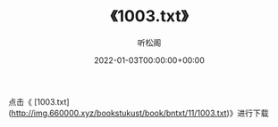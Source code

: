 ﻿---
title:  《1003.txt》
date:   2022-01-03T00:00:00+00:00
author: 听松阁
layout: post
permalink: /1003/
categories: 小说
tags: [小说]
---

点击《 [1003.txt](<a href="http://img.660000.xyz/bookstukust/book/bntxt/11/1003.txt)" target=_blank>http://img.660000.xyz/bookstukust/book/bntxt/11/1003.txt)》进行下载